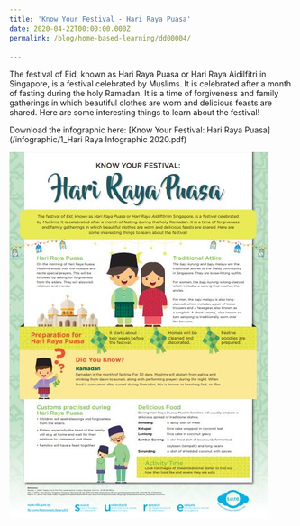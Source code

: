 ```yaml
---
title: 'Know Your Festival - Hari Raya Puasa'
date: 2020-04-22T00:00:00.000Z
permalink: /blog/home-based-learning/dd00004/

---
```



The festival of Eid, known as Hari Raya Puasa or Hari Raya Aidilfitri in Singapore, is a festival celebrated
by Muslims. It is celebrated after a month of fasting during the holy Ramadan. It is a time of forgiveness
and family gatherings in which beautiful clothes are worn and delicious feasts are shared. Here are
some interesting things to learn about the festival!

Download the infographic here: [Know Your Festival: Hari Raya Puasa](/infographic/1_Hari Raya Infographic 2020.pdf)

![](../../../images/infographic-hari-raya-sm.JPG)



